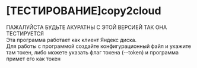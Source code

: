 # [ТЕСТИРОВАНИЕ]copy2cloud
ПАЖАЛУЙСТА БУДЬТЕ АКУРАТНЫ С ЭТОЙ ВЕРСИЕЙ ТАК ОНА ТЕСТИРУЕТСЯ<br>
Эта программа работает как клиент Яндекс диска.<br>
Для работы с программой создайте конфигурационный файл и укажите там токен, либо можете указать флаг токена (--token) и программа примет его как токен 

